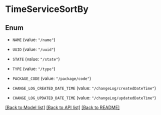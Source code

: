# TimeServiceSortBy

## Enum


* `NAME` (value: `"/name"`)

* `UUID` (value: `"/uuid"`)

* `STATE` (value: `"/state"`)

* `TYPE` (value: `"/type"`)

* `PACKAGE_CODE` (value: `"/package/code"`)

* `CHANGE_LOG_CREATED_DATE_TIME` (value: `"/changeLog/createdDateTime"`)

* `CHANGE_LOG_UPDATED_DATE_TIME` (value: `"/changeLog/updatedDateTime"`)


[[Back to Model list]](../README.md#documentation-for-models) [[Back to API list]](../README.md#documentation-for-api-endpoints) [[Back to README]](../README.md)


